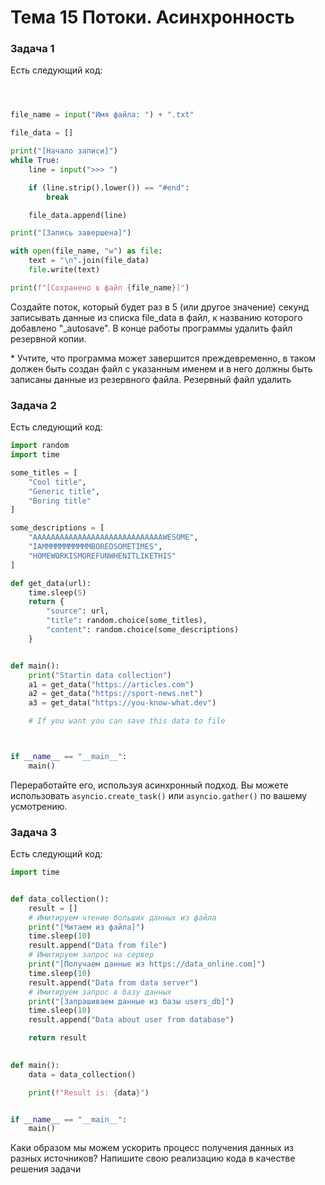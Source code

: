 # Тема 15 Потоки. Асинхронность

### Задача 1
Есть следующий код:
```python



file_name = input("Имя файла: ") + ".txt"

file_data = []

print("[Начало записи]")
while True:
    line = input(">>> ")

    if (line.strip().lower()) == "#end":
        break

    file_data.append(line)

print("[Запись завершена]")

with open(file_name, "w") as file:
    text = "\n".join(file_data)
    file.write(text)

print(f"[Сохранено в файл {file_name}]")

```

Создайте поток, который будет раз в 5 (или другое значение) секунд записывать данные из списка file_data в файл, к названию которого добавлено "_autosave". В конце работы программы удалить файл резервной копии. 

\* Учтите, что программа может завершится преждевременно, в таком должен быть создан файл с указанным именем и в него должны быть записаны данные из резервного файла. Резервный файл удалить


### Задача 2
Есть следующий код:
```python
import random
import time

some_titles = [
    "Cool title",
    "Generic title",
    "Boring title"
]

some_descriptions = [
    "AAAAAAAAAAAAAAAAAAAAAAAAAAAAAWESOME",
    "IAMMMMMMMMMMMBOREDSOMETIMES",
    "HOMEWORKISMOREFUNWHENITLIKETHIS"
]

def get_data(url):
    time.sleep(5)
    return {
        "source": url,
        "title": random.choice(some_titles),
        "content": random.choice(some_descriptions)
    }


def main():
    print("Startin data collection")
    a1 = get_data("https://articles.com")
    a2 = get_data("https://sport-news.net")
    a3 = get_data("https://you-know-what.dev")

    # If you want you can save this data to file



if __name__ == "__main__":
    main()

```
Переработайте его, используя асинхронный подход. Вы можете использовать `asyncio.create_task()` или `asyncio.gather()` по вашему усмотрению.

### Задача 3

Есть следующий код:
```python
import time


def data_collection():
    result = []
    # Имитируем чтение больших данных из файла
    print("[Читаем из файла]")
    time.sleep(10)
    result.append("Data from file")
    # Имитируем запрос на сервер
    print("[Получаем данные из https://data_online.com]")
    time.sleep(10)
    result.append("Data from data server")
    # Имитируем запрос в базу данных
    print("[Запрашиваем данные из базы users_db]")
    time.sleep(10)
    result.append("Data about user from database")

    return result
    

def main():
    data = data_collection()

    print(f"Result is: {data}")


if __name__ == "__main__":
    main()

```

Каки образом мы можем ускорить процесс получения данных из разных источников? Напишите свою реализацию кода в качестве решения задачи
